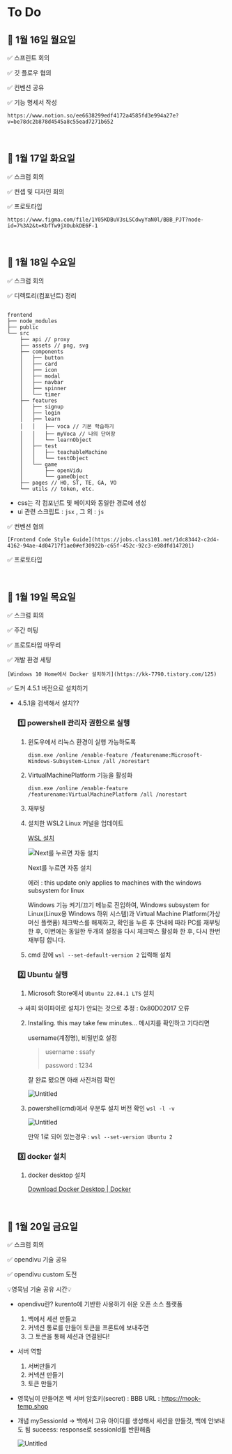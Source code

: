 # To Do

## 💚 1월 16일 월요일

✅ 스프린트 회의

✅ 깃 플로우 협의

✅ 컨벤션 공유

✅ 기능 명세서 작성

    https://www.notion.so/ee6638299edf4172a4585fd3e994a27e?v=be78dc2b878d4545a8c55ead7271b652

<br>

## 💚 1월 17일 화요일

✅ 스크럼 회의

✅ 컨셉 및 디자인 회의

✅ 프로토타입

    https://www.figma.com/file/1Y05KDBuV3sLSCdwyYaN0l/BBB_PJT?node-id=7%3A2&t=KbfTw9jXOubkDE6F-1

<br>

## 💚 1월 18일 수요일

✅ 스크럼 회의

✅ 디렉토리(컴포넌트) 정리

```

frontend
├── node_modules
├── public
└── src
    ├── api // proxy
    ├── assets // png, svg
    ├── components
    │   ├── button
    │   ├── card
    │   ├── icon
    │   ├── modal
    │   ├── navbar
    │   ├── spinner
    │   └── timer
    ├── features
    │   ├── signup
    │   ├── login
    │   ├── learn
    │   │   ├── voca // 기본 학습하기
    │   │   ├── myVoca // 나의 단어장
    │   │   └── learnObject
    │   ├── test
    │   │   ├── teachableMachine
    │   │   └── testObject
    │   └── game
    │       ├── openVidu
    │       └── gameObject
    ├── pages // HO, ST, TE, GA, VO
    └── utils // token, etc.

```

- css는 각 컴포넌트 및 페이지와 동일한 경로에 생성
- ui 관련 스크립트 : `jsx` , 그 외 : `js`

✅ 컨벤션 협의

    [Frontend Code Style Guide](https://jobs.class101.net/1dc83442-c2d4-4162-94ae-4d04717f1ae0#ef30922b-c65f-452c-92c3-e98dfd147201)

✅ 프로토타입

<br>

<aside>

## 💚 1월 19일 목요일

</aside>

✅ 스크럼 회의

✅ 주간 미팅

✅ 프로토타입 마무리

✅ 개발 환경 세팅

    [Windows 10 Home에서 Docker 설치하기](https://kk-7790.tistory.com/125)

<aside>
✅ 도커 4.5.1 버전으로 설치하기

</aside>

- 4.5.1을 검색해서 설치??

  ### 1️⃣ powershell 관리자 권한으로 실행

  1. 윈도우에서 리눅스 환경이 실행 가능하도록

     `dism.exe /online /enable-feature /featurename:Microsoft-Windows-Subsystem-Linux /all /norestart`

  2. VirtualMachinePlatform 기능을 활성화

     `dism.exe /online /enable-feature /featurename:VirtualMachinePlatform /all /norestart`

  3. 재부팅
  4. 설치한 WSL2 Linux 커널을 업데이트

     [WSL 설치](https://docs.microsoft.com/ko-kr/windows/wsl/install-win10#step-4---download-the-linux-kernel-update-package)

     [](https://wslstorestorage.blob.core.windows.net/wslblob/wsl_update_x64.msi)

     ![Next를 누르면 자동 설치](https://s3-us-west-2.amazonaws.com/secure.notion-static.com/c8d92e2d-3d7b-47bf-bf75-44c23612592d/Untitled.png)

     Next를 누르면 자동 설치

     에러 : this update only applies to machines with the windows subsystem for linux

     Windows 기능 켜기/끄기 메뉴로 진입하여, Windows subsystem for Linux(Linux용 Windows 하위 시스템)과 Virtual Machine Platform(가상 머신 플랫폼) 체크박스를 해제하고, 확인을 누른 후 안내에 따라 PC를 재부팅 한 후, 이번에는 동일한 두개의 설정을 다시 체크박스 활성화 한 후, 다시 한번 재부팅 합니다.

  5. cmd 창에 `wsl --set-default-version 2` 입력해 설치

  ### 2️⃣ Ubuntu 실행

  1. Microsoft Store에서 `Ubuntu 22.04.1 LTS` 설치

  → 싸피 와이파이로 설치가 안되는 것으로 추정 : 0x80D02017 오류

  2. Installing. this may take few minutes… 메시지를 확인하고 기다리면

     username(계정명), 비밀번호 설정

     > username : ssafy
     >
     > password : 1234

     잘 완료 됐으면 아래 사진처럼 확인

     ![Untitled](https://s3-us-west-2.amazonaws.com/secure.notion-static.com/27e171a4-bc6c-4e20-869a-2b6aee3c9cdf/Untitled.png)

  3. powershell(cmd)에서 우분투 설치 버전 확인 `wsl -l -v`

     ![Untitled](https://s3-us-west-2.amazonaws.com/secure.notion-static.com/c175f978-2321-4d2a-a5a8-b3dddc7cb073/Untitled.png)

     만약 1로 되어 있는경우 : `wsl --set-version Ubuntu 2`

  ### 3️⃣ docker 설치

  1. docker desktop 설치

     [Download Docker Desktop | Docker](https://www.docker.com/products/docker-desktop)

<br>

<aside>

## 💚 1월 20일 금요일

</aside>

✅ 스크럼 회의

✅ opendivu 기술 공유

✅ opendivu custom 도전

💡영묵님 기술 공유 시간💡

- opendivu란? kurento에 기반한 사용하기 쉬운 오픈 소스 플랫폼
  1. 백에서 세션 만들고
  2. 커넥션 통로를 만들어 토큰을 프론트에 보내주면
  3. 그 토큰을 통해 세션과 연결된다!
- 서버 역할
  1. 서버만들기
  2. 커넥션 만들기
  3. 토큰 만들기
- 영묵님이 만들어온 백 서버
  암호키(secret) : BBB
  URL : https://mook-temp.shop
- 개념
  mySessionId → 백에서 고유 아이디를 생성해서 세션을 만들것, 백에 안보내도 됨
  suceess: response로 sessionId를 반환해줌

  ![Untitled](https://s3-us-west-2.amazonaws.com/secure.notion-static.com/8eeb1a7e-f5e4-420c-baf6-c719f40b0db2/Untitled.png)
